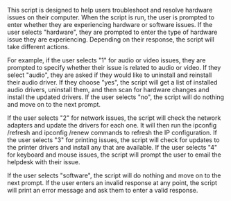 This script is designed to help users troubleshoot and resolve hardware issues on their computer. When the script is run, the user is prompted to enter whether they are experiencing hardware or software issues. If the user selects "hardware", they are prompted to enter the type of hardware issue they are experiencing. Depending on their response, the script will take different actions.

For example, if the user selects "1" for audio or video issues, they are prompted to specify whether their issue is related to audio or video. If they select "audio", they are asked if they would like to uninstall and reinstall their audio driver. If they choose "yes", the script will get a list of installed audio drivers, uninstall them, and then scan for hardware changes and install the updated drivers. If the user selects "no", the script will do nothing and move on to the next prompt.

If the user selects "2" for network issues, the script will check the network adapters and update the drivers for each one. It will then run the ipconfig /refresh and ipconfig /renew commands to refresh the IP configuration. If the user selects "3" for printing issues, the script will check for updates to the printer drivers and install any that are available. If the user selects "4" for keyboard and mouse issues, the script will prompt the user to email the helpdesk with their issue.

If the user selects "software", the script will do nothing and move on to the next prompt. If the user enters an invalid response at any point, the script will print an error message and ask them to enter a valid response.
